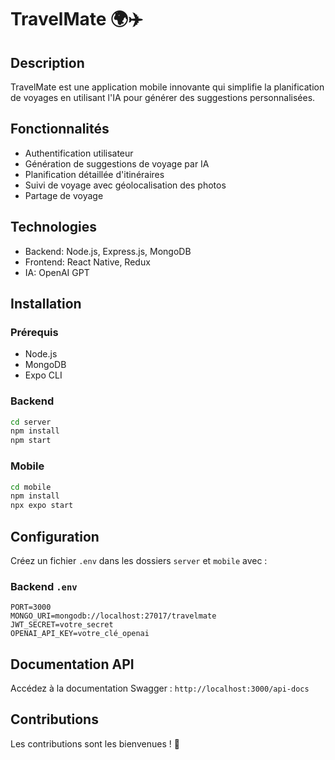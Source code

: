 # TravelMate 🌍✈️

## Description
TravelMate est une application mobile innovante qui simplifie la planification de voyages en utilisant l'IA pour générer des suggestions personnalisées.

## Fonctionnalités
- Authentification utilisateur
- Génération de suggestions de voyage par IA
- Planification détaillée d'itinéraires
- Suivi de voyage avec géolocalisation des photos
- Partage de voyage

## Technologies
- Backend: Node.js, Express.js, MongoDB
- Frontend: React Native, Redux
- IA: OpenAI GPT

## Installation

### Prérequis
- Node.js
- MongoDB
- Expo CLI

### Backend
```bash
cd server
npm install
npm start
```

### Mobile
```bash
cd mobile
npm install
npx expo start
```

## Configuration
Créez un fichier `.env` dans les dossiers `server` et `mobile` avec :

### Backend `.env`
```
PORT=3000
MONGO_URI=mongodb://localhost:27017/travelmate
JWT_SECRET=votre_secret
OPENAI_API_KEY=votre_clé_openai
```

## Documentation API
Accédez à la documentation Swagger : `http://localhost:3000/api-docs`

## Contributions
Les contributions sont les bienvenues ! 🚀